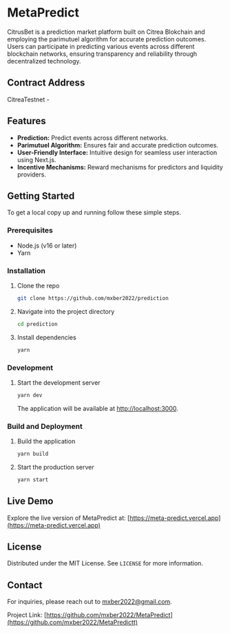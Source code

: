 # MetaPredict

CitrusBet is a prediction market platform built on Citrea Blokchain and employing the parimutuel algorithm for accurate prediction outcomes. Users can participate in predicting various events across different blockchain networks, ensuring transparency and reliability through decentralized technology.

## Contract Address

CitreaTestnet -

## Features

- **Prediction:** Predict events across different networks.
- **Parimutuel Algorithm:** Ensures fair and accurate prediction outcomes.
- **User-Friendly Interface:** Intuitive design for seamless user interaction using Next.js.
- **Incentive Mechanisms:** Reward mechanisms for predictors and liquidity providers.

## Getting Started

To get a local copy up and running follow these simple steps.

### Prerequisites

- Node.js (v16 or later)
- Yarn

### Installation

1. Clone the repo
   ```sh
   git clone https://github.com/mxber2022/prediction
   ```
2. Navigate into the project directory
   ```sh
   cd prediction
   ```
3. Install dependencies
   ```sh
   yarn
   ```

### Development

1. Start the development server
   ```sh
   yarn dev
   ```
   The application will be available at [http://localhost:3000](http://localhost:3000).

### Build and Deployment

1. Build the application
   ```sh
   yarn build
   ```
2. Start the production server
   ```sh
   yarn start
   ```

## Live Demo

Explore the live version of MetaPredict at: [https://meta-predict.vercel.app](https://meta-predict.vercel.app)

## License

Distributed under the MIT License. See `LICENSE` for more information.

## Contact

For inquiries, please reach out to [mxber2022@gmail.com](mailto:mxber2022@gmail.com).

Project Link: [https://github.com/mxber2022/MetaPredict](https://github.com/mxber2022/MetaPredictt)
